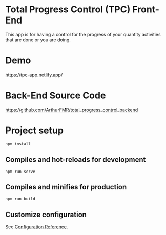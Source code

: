 # Total Progress Control (TPC) Front-End
This app is for having a control for the progress of your quantity activities that are done or you are doing.

# Demo
https://tpc-app.netlify.app/

# Back-End Source Code
https://github.com/ArthurFMR/total_progress_control_backend

# Project setup
```
npm install
```

## Compiles and hot-reloads for development
```
npm run serve
```

## Compiles and minifies for production
```
npm run build
```

## Customize configuration
See [Configuration Reference](https://cli.vuejs.org/config/).


